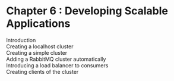 # Chapter 6 : Developing Scalable Applications  
Introduction  
Creating a localhost cluster  
Creating a simple cluster  
Adding a RabbitMQ cluster automatically  
Introducing a load balancer to consumers  
Creating clients of the cluster  